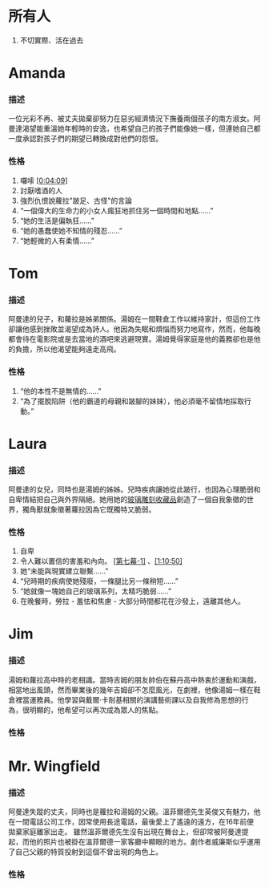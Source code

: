 # 所有人
1. 不切實際、活在過去

# Amanda 
### 描述

一位光彩不再、被丈夫拋棄卻努力在惡劣經濟情況下撫養兩個孩子的南方淑女。阿曼達渴望能重溫她年輕時的安逸，也希望自己的孩子們能像她一樣，但連她自己都一度承認對孩子們的期望已轉換成對他們的怨恨。

### 性格
1. 囉嗦 [[0:04:09]](https://www.youtube.com/watch?v=fLrLbTugWEQ&t=4m08s)
2. 討厭嗜酒的人
3. 強烈仇恨說蘿拉"跛足、古怪"的言論
4. “一個偉大的生命力的小女人瘋狂地抓住另一個時間和地點......”
5. “她的生活是偏執狂......”
6. “她的愚蠢使她不知情的殘忍......”
7. “她輕微的人有柔情......”


# Tom
### 描述

阿曼達的兒子，和蘿拉是姊弟關係。湯姆在一間鞋倉工作以維持家計，但這份工作卻讓他感到挫敗並渴望成為詩人。他因為失眠和煩惱而努力地寫作，然而，他每晚都會待在電影院或是去當地的酒吧來逃避現實。湯姆覺得家庭是他的義務卻也是他的負擔，所以他渴望能夠遠走高飛。

### 性格
1. “他的本性不是無情的......”
2. “為了擺脫陷阱（他的霸道的母親和跛腳的妹妹），他必須毫不留情地採取行動。”


# Laura
### 描述

阿曼達的女兒，同時也是湯姆的姊姊。兒時疾病讓她從此跛行，也因為心理脆弱和自卑情結把自己與外界隔絕。她用她的[玻璃雕刻收藏品](https://www.youtube.com/watch?v=fLrLbTugWEQ&t=9m26s)創造了一個自我象徵的世界，獨角獸就象徵著蘿拉因為它既獨特又脆弱。

### 性格
1. 自卑 
2. 令人難以置信的害羞和內向。  [[第七幕-1]](https://github.com/ascv0228/Theater-Arts/blob/main/character/temp/Laura/1.txt) 、[[1:10:50]](https://www.youtube.com/watch?v=fLrLbTugWEQ&t=1h10m50s)
3. 她“未能與現實建立聯繫......”
4. “兒時期的疾病使她殘廢，一條腿比另一條稍短......”
5. “她就像一塊她自己的玻璃系列，太精巧脆弱......”
6. 在晚餐時，勞拉 - 羞怯和焦慮 - 大部分時間都花在沙發上，遠離其他人。

# Jim
### 描述

湯姆和蘿拉高中時的老相識。當時吉姆的朋友帥伯在蘇丹高中熱衷於運動和演戲，相當地出風頭，然而畢業後的幾年吉姆卻不怎麼風光，在劇裡，他像湯姆一樣在鞋倉裡當運務員。他學習與戴爾·卡耐基相關的演講藝術課以及自我修為思想的行為，很明顯的，他希望可以再次成為眾人的焦點。

### 性格



# Mr. Wingfield
### 描述

阿曼達失蹤的丈夫，同時也是蘿拉和湯姆的父親。溫菲爾德先生英俊又有魅力，他在一間電話公司工作，因常使用長途電話，最後愛上了遙遠的遠方，在16年前便拋棄家庭離家出走。 雖然溫菲爾德先生沒有出現在舞台上，但卻常被阿曼達提起，而他的照片也被掛在溫菲爾德一家客廳中顯眼的地方。劇作者威廉斯似乎運用了自己父親的特質投射到這個不曾出現的角色上。

### 性格


